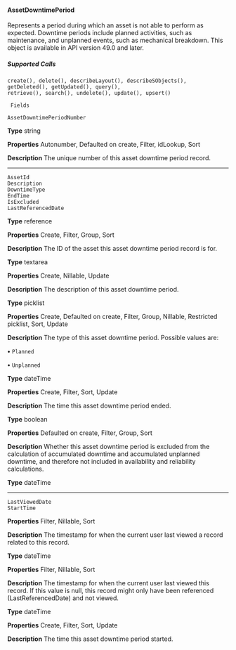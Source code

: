 #### AssetDowntimePeriod

Represents a period during which an asset is not able to perform as expected. Downtime periods include planned activities, such as
maintenance, and unplanned events, such as mechanical breakdown. This object is available in API version 49.0 and later.

##### Supported Calls
```
create(), delete(), describeLayout(), describeSObjects(), getDeleted(), getUpdated(), query(),
retrieve(), search(), undelete(), update(), upsert()

 Fields

```
```
AssetDowntimePeriodNumber

```

**Type**
string

**Properties**
Autonumber, Defaulted on create, Filter, idLookup, Sort

**Description**
The unique number of this asset downtime period record.


-----

```
AssetId
Description
DowntimeType
EndTime
IsExcluded
LastReferencedDate

```

**Type**
reference

**Properties**
Create, Filter, Group, Sort

**Description**
The ID of the asset this asset downtime period record is for.

**Type**
textarea

**Properties**
Create, Nillable, Update

**Description**
The description of this asset downtime period.

**Type**
picklist

**Properties**
Create, Defaulted on create, Filter, Group, Nillable, Restricted picklist, Sort, Update

**Description**
The type of this asset downtime period. Possible values are:

**•** `Planned`

**•** `Unplanned`

**Type**
dateTime

**Properties**
Create, Filter, Sort, Update

**Description**
The time this asset downtime period ended.

**Type**
boolean

**Properties**
Defaulted on create, Filter, Group, Sort

**Description**
Whether this asset downtime period is excluded from the calculation of accumulated
downtime and accumulated unplanned downtime, and therefore not included in availability
and reliability calculations.

**Type**
dateTime


-----

```
LastViewedDate
StartTime

```

**Properties**
Filter, Nillable, Sort

**Description**
The timestamp for when the current user last viewed a record related to this record.

**Type**
dateTime

**Properties**
Filter, Nillable, Sort

**Description**
The timestamp for when the current user last viewed this record. If this value is null, this
record might only have been referenced (LastReferencedDate) and not viewed.

**Type**
dateTime

**Properties**
Create, Filter, Sort, Update

**Description**
The time this asset downtime period started.

